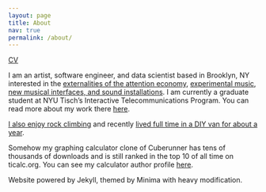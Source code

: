 ```yaml
---
layout: page
title: About
nav: true
permalink: /about/
---
```


<div class='post-content'>
<p><a href="/docs/resume.pdf">CV</a></p>

<p>I am an artist, software engineer, and data scientist based in Brooklyn, NY interested in the <a href="/tag/tech+politics">externalities of the attention economy</a>, <a href="https://soundcloud.com/mediumeight">experimental music</a>, <a href="/tag/audio">new musical interfaces, and sound installations</a>. I am currently a graduate student at NYU Tisch’s Interactive Telecommunications Program. You can read more about my work there <a href="/tag/itp">here</a>.</p>

<p><a href="/tag/climbing">I also enjoy rock climbing</a> and recently <a href="/tag/vanlife">lived full time in a DIY van for about a year</a>.</p>

<p>Somehow my graphing calculator clone of Cuberunner has tens of thousands of downloads and is still ranked in the top 10 of all time on ticalc.org. You can see my calculator author profile <a href="http://www.ticalc.org/archives/files/authors/104/10456.html">here</a>.</p>

<p>Website powered by Jekyll, themed by Minima with heavy modification.</p>
</div>
